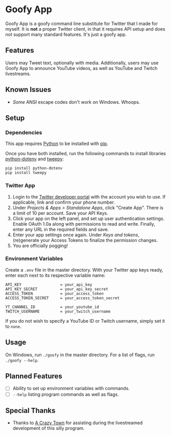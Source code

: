 # Goofy App
Goofy App is a goofy command line substitute for Twitter that I made for myself. It is __not__ a proper Twitter client, in that it requires API setup and does not support many standard features. It's just a goofy app.
## Features
Users may Tweet text, optionally with media. Additionally, users may use Goofy App to announce YouTube videos, as well as YouTube and Twitch livestreams.
## Known Issues
- *Some* ANSI escape codes don't work on Windows. Whoops.

## Setup
### Dependencies
This app requires [Python](https://python.org) to be installed with [pip](https://en.wikipedia.org/wiki/Pip_(package_manager)).

Once you have both installed, run the following commands to install libraries [python-dotenv]() and [tweepy](https://www.tweepy.org/):
```
pip install python-dotenv
pip install tweepy
```
### Twitter App
1. Login to the [Twitter developer portal](https://apps.twitter.com) with the account you wish to use. If applicable, link and confirm your phone number.
2. Under *Projects & Apps > Standalone Apps*, click "Create App". There is a limit of 10 per account. Save your API Keys.
3. Click your app on the left panel, and set up user authentication settings. Enable OAuth 1.0a along with permissions to read and write. Finally, enter any URL in the required fields and save.
4. Enter your app settings once again. Under *Keys and tokens*, (re)generate your Access Tokens to finalize the permission changes.
5. You are officially pogging!
### Environment Variables
Create a `.env` file in the master directory. With your Twitter app keys ready, enter each next to its respective variable name:
```
API_KEY                 = your_api_key
API_KEY_SECRET          = your_api_key_secret
ACCESS_TOKEN            = your_access_token
ACCESS_TOKEN_SECRET     = your_access_token_secret

YT_CHANNEL_ID           = your_youtube_id
TWITCH_USERNAME         = your_twitch_username
```
If you do not wish to specify a YouTube ID or Twitch username, simply set it to `none`.
## Usage
On Windows, run `./goofy` in the master directory. For a list of flags, run `./goofy --help`.
## Planned Features
- [ ] Ability to set up environment variables with commands.
- [ ] `--help` listing program commands as well as flags.
## Special Thanks
- Thanks to [A Crazy Town](https://github.com/acrazytown) for assisting during the livestreamed development of this silly program.